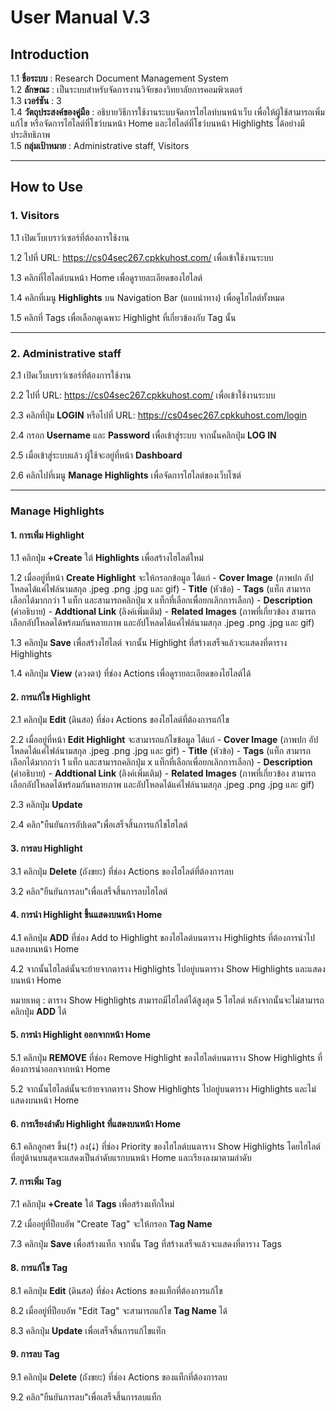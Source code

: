 # **User Manual V.3**

## **Introduction**

1.1 **ชื่อระบบ** : Research Document Management System  
1.2 **ลักษณะ** : เป็นระบบสำหรับจัดการงานวิจัยของวิทยาลัยการคอมพิวเตอร์  
1.3 **เวอร์ชัน** : 3  
1.4 **วัตถุประสงค์ของคู่มือ** : อธิบายวิธีการใช้งานระบบจัดการไฮไลท์บนหน้าเว็บ เพื่อให้ผู้ใช้สามารถเพิ่ม แก้ไข หรือจัดการไฮไลต์ที่โชว์บนหน้า Home และไฮไลต์ที่โชว์บนหน้า Highlights ได้อย่างมีประสิทธิภาพ  
1.5 **กลุ่มเป้าหมาย** : Administrative staff, Visitors

---

## **How to Use**

### **1. Visitors**
1.1 เปิดเว็บเบราว์เซอร์ที่ต้องการใช้งาน

1.2 ไปที่ URL: <https://cs04sec267.cpkkuhost.com/> เพื่อเข้าใช้งานระบบ

1.3 คลิกที่ไฮไลต์บนหน้า Home เพื่อดูรายละเอียดของไฮไลต์

1.4 คลิกที่เมนู **Highlights** บน Navigation Bar (แถบนำทาง) เพื่อดูไฮไลต์ทั้งหมด

1.5 คลิกที่ Tags เพื่อเลือกดูเฉพาะ Highlight ที่เกี่ยวข้องกับ Tag นั้น

---

### **2. Administrative staff**
2.1 เปิดเว็บเบราว์เซอร์ที่ต้องการใช้งาน

2.2 ไปที่ URL: <https://cs04sec267.cpkkuhost.com/> เพื่อเข้าใช้งานระบบ

2.3 คลิกที่ปุ่ม **LOGIN** หรือไปที่ URL: <https://cs04sec267.cpkkuhost.com/login>

2.4 กรอก **Username** และ **Password** เพื่อเข้าสู่ระบบ จากนั้นคลิกปุ่ม **LOG IN**

2.5 เมื่อเข้าสู่ระบบแล้ว ผู้ใช้จะอยู่ที่หน้า **Dashboard**

2.6 คลิกไปที่เมนู **Manage Highlights** เพื่อจัดการไฮไลต์ของเว็บไซต์

---

### **Manage Highlights**

#### **1. การเพิ่ม Highlight**
1.1 คลิกปุ่ม **+Create** ใต้ **Highlights** เพื่อสร้างไฮไลต์ใหม่

1.2 เมื่ออยู่ที่หน้า **Create Highlight** จะให้กรอกข้อมูล ได้แก่
    - **Cover Image** (ภาพปก อัปโหลดได้แค่ไฟล์นามสกุล .jpeg .png .jpg และ gif)
    - **Title** (หัวข้อ)
    - **Tags** (แท็ก สามารถเลือกได้มากกว่า 1 แท็ก และสามารถคลิกปุ่ม x แท็กที่เลือกเพื่อยกเลิกการเลือก)
    - **Description** (คำอธิบาย)
    - **Addtional Link** (ลิงค์เพิ่มเติม)
    - **Related Images** (ภาพที่เกี่ยวข้อง สามารถเลือกอัปโหลดได้พร้อมกันหลายภาพ และอัปโหลดได้แค่ไฟล์นามสกุล .jpeg .png .jpg และ gif)

1.3 คลิกปุ่ม **Save** เพื่อสร้างไฮไลต์ จากนั้น Highlight ที่สร้างเสร็จแล้วจะแสดงที่ตาราง Highlights

1.4 คลิกปุ่ม **View** (ดวงตา) ที่ช่อง Actions เพื่อดูรายละเอียดของไฮไลต์ได้

#### **2. การแก้ไข Highlight**
2.1 คลิกปุ่ม **Edit** (ดินสอ) ที่ช่อง Actions ของไฮไลต์ที่ต้องการแก้ไข

2.2 เมื่ออยู่ที่หน้า **Edit Highlight** จะสามารถแก้ไขข้อมูล ได้แก่
    - **Cover Image** (ภาพปก อัปโหลดได้แค่ไฟล์นามสกุล .jpeg .png .jpg และ gif)
    - **Title** (หัวข้อ)
    - **Tags** (แท็ก สามารถเลือกได้มากกว่า 1 แท็ก และสามารถคลิกปุ่ม x แท็กที่เลือกเพื่อยกเลิกการเลือก)
    - **Description** (คำอธิบาย)
    - **Addtional Link** (ลิงค์เพิ่มเติม)
    - **Related Images** (ภาพที่เกี่ยวข้อง สามารถเลือกอัปโหลดได้พร้อมกันหลายภาพ และอัปโหลดได้แค่ไฟล์นามสกุล .jpeg .png .jpg และ gif)

2.3 คลิกปุ่ม **Update**

2.4 คลิก"ยืนยันการอัปเดต"เพื่อเสร็จสิ้นการแก้ไขไฮไลต์


#### **3. การลบ Highlight**
3.1 คลิกปุ่ม **Delete** (ถังขยะ) ที่ช่อง Actions ของไฮไลต์ที่ต้องการลบ

3.2 คลิก"ยืนยันการลบ"เพื่อเสร็จสิ้นการลบไฮไลต์


#### **4. การนำ Highlight ขึ้นแสดงบนหน้า Home**
4.1 คลิกปุ่ม **ADD** ที่ช่อง Add to Highlight ของไฮไลต์บนตาราง Highlights ที่ต้องการนำไปแสดงบนหน้า Home

4.2 จากนั้นไฮไลต์นั้นจะย้ายจากตาราง Highlights ไปอยู่บนตาราง Show Highlights และแสดงบนหน้า Home

หมายเหตุ : ตาราง Show Highlights สามารถมีไฮไลต์ได้สูงสุด 5 ไฮไลต์ หลังจากนั้นจะไม่สามารถคลิกปุ่ม **ADD** ได้


#### **5. การนำ Highlight ออกจากหน้า Home**
5.1 คลิกปุ่ม **REMOVE** ที่ช่อง Remove Highlight ของไฮไลต์บนตาราง Show Highlights ที่ต้องการนำออกจากหน้า Home

5.2 จากนั้นไฮไลต์นั้นจะย้ายจากตาราง Show Highlights ไปอยู่บนตาราง Highlights และไม่แสดงบนหน้า Home


#### **6. การเรียงลำดับ Highlight ที่แสดงบนหน้า Home**
6.1 คลิกลูกศร ขึ้น(⭡) ลง(⭣) ที่ช่อง Priority ของไฮไลต์บนตาราง Show Highlights โดยไฮไลต์ที่อยู่ด้านบนสุดจะแสดงเป็นลำดับแรกบนหน้า Home และเรียงลงมาตามลำดับ


#### **7. การเพิ่ม Tag**
7.1 คลิกปุ่ม **+Create** ใต้ **Tags** เพื่อสร้างแท็กใหม่

7.2 เมื่ออยู่ที่ป็อบอัพ "Create Tag" จะให้กรอก **Tag Name**

7.3 คลิกปุ่ม **Save** เพื่อสร้างแท็ก จากนั้น Tag ที่สร้างเสร็จแล้วจะแสดงที่ตาราง Tags


#### **8. การแก้ไข Tag**
8.1 คลิกปุ่ม **Edit** (ดินสอ) ที่ช่อง Actions ของแท็กที่ต้องการแก้ไข

8.2 เมื่ออยู่ที่ป็อบอัพ "Edit Tag" จะสามารถแก้ไข **Tag Name** ได้

8.3 คลิกปุ่ม **Update** เพื่อเสร็จสิ้นการแก้ไขแท็ก


#### **9. การลบ Tag**
9.1 คลิกปุ่ม **Delete** (ถังขยะ) ที่ช่อง Actions ของแท็กที่ต้องการลบ

9.2 คลิก"ยืนยันการลบ"เพื่อเสร็จสิ้นการลบแท็ก




<!-- ![หน้า home](../img/home_visitor.png) -->

<!-- ### **1. Show Highlights (แสดงรายการไฮไลท์ที่แสดงบนหน้า Home)**

1.1 คลิก **Dropdown Show entries** เพื่อเลือกจำนวนรายการที่แสดงบนตารางหน้านี้  
1.2 คลิกปุ่มลูกศรขึ้นลงในช่อง **Priority** เพื่อเรียงลำดับการแสดงไฮไลต์บนหน้า Home โดยไฮไลต์ที่อยู่ด้านบนสุดจะแสดงเป็นรายการแรก  
1.3 คลิกปุ่ม **View** (ดวงตา) ที่ช่อง Actions เพื่อดูรายละเอียดของไฮไลต์  
1.4 คลิกปุ่ม **Edit** (ดินสอ) ที่ช่อง Actions เพื่อแก้ไขไฮไลต์  
1.5 คลิกปุ่ม **Delete** (ถังขยะ) ที่ช่อง Actions เพื่อลบไฮไลต์  
1.6 คลิกปุ่ม **REMOVE** ที่ช่อง Remove Highlight เพื่อนำไฮไลต์ออกจากตาราง **Show Highlights** จากนั้นไฮไลต์จะไปปรากฎบนตาราง **Highlights** และไม่แสดงบนหน้า Home  

---

### **2. Highlights (แสดงรายการไฮไลต์ที่มีในระบบ แต่ไม่ได้แสดงบนหน้า Home)**

2.1 คลิกปุ่ม **+Create** ใต้ **Highlights** เพื่อสร้างไฮไลต์ใหม่  
2.2 เมื่ออยู่ที่หน้า **Create Highlight** จะให้กรอกข้อมูล ได้แก่ 
    - **Cover Image** (ภาพปก)
    - **Title** (หัวข้อ)
    - **Tags** (หมวดหมู่)
    - **Description** (คำอธิบาย)
    - **Addtional Link** (ลิงค์เพิ่มเติม)
    - **Related Images** (ภาพที่เกี่ยวข้อง สามารถเลือกอัปโหลดได้พร้อมกันหลายภาพ และอัปโหลดได้แค่ไฟล์นามสกุล .png .jpg) 
    จากนั้นกดปุ่ม **Save** เพื่อสร้างไฮไลต์  
2.3 คลิก **Dropdown Show entries** เพื่อเลือกจำนวนรายการที่แสดงบนตารางหน้านี้  
2.4 คลิกปุ่ม **View** (ดวงตา) ที่ช่อง Actions เพื่อดูรายละเอียดของไฮไลต์  
2.5 คลิกปุ่ม **Edit** (ดินสอ) ที่ช่อง Actions เพื่อแก้ไขไฮไลต์  
2.6 คลิกปุ่ม **Delete** (ถังขยะ) ที่ช่อง Actions เพื่อลบไฮไลต์  
2.7 คลิกปุ่ม **ADD** ที่ช่อง Add to Highlight เพื่อเพิ่มไฮไลต์ลงบนตาราง **Show Highlights** จากนั้นไฮไลต์จะไปปรากฎบนตาราง **Show Highlights** และไฮไลต์ที่เพิ่มจะแสดงบนหน้า Home แต่ถ้าบนตาราง **Show Highlights** มีรายการไฮไลต์ครบ 5 รายการแล้ว จะไม่สามารถกดปุ่ม **ADD** ได้  

---


### **3. Tags (แสดงรายการหมวดหมู่ของ Highlight)**

3.1 คลิกปุ่ม **+Create** ใต้ **Tags** เพื่อสร้างแท็กใหม่
3.2 เมื่ออยู่ที่ **Popup Create Tag** จะให้กรอก **Tag Name** (ชื่อแท็ก) จากนั้นกดปุ่ม **Save** เพื่อสร้างแท็ก  
3.3 คลิก **Dropdown Show entries** เพื่อเลือกจำนวนรายการที่แสดงบนตารางหน้านี้  
3.4 คลิกปุ่ม **Edit** (ดินสอ) ที่ช่อง Actions เพื่อแก้ไขแท็ก  
3.5 คลิกปุ่ม **Delete** (ถังขยะ) ที่ช่อง Actions เพื่อลบแท็ก  

--- -->
